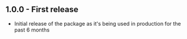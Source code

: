 ## 1.0.0 - First release

- Initial release of the package as it's being used in production for the past 6 months
